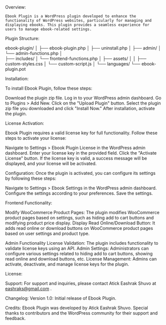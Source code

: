 Overview: 

	Ebook Plugin is a WordPress plugin developed to enhance the functionality of WordPress websites, particularly for managing and displaying ebooks. This plugin provides a seamless experience for users to manage ebook-related settings.


Plugin Structure:

ebook-plugin/
│
├── ebook-plugin.php
│
├── uninstall.php
│
├── admin/
│   └── admin-functions.php
│   
├── includes/
│   └── frontend-functions.php
│
├── assets/
│
│   ├── custom-styles.css
│   └── custom-script.js
│
└── languages/
    └── ebook-plugin.pot



Installation:

To install Ebook Plugin, follow these steps:

Download the plugin zip file.
Log in to your WordPress admin dashboard.
Go to Plugins > Add New.
Click on the "Upload Plugin" button.
Select the plugin zip file you downloaded and click "Install Now."
After installation, activate the plugin.


License Activation:

Ebook Plugin requires a valid license key for full functionality. Follow these steps to activate your license:

Navigate to Settings > Ebook Plugin License in the WordPress admin dashboard.
Enter your license key in the provided field.
Click the "Activate License" button.
If the license key is valid, a success message will be displayed, and your license will be activated.


Configuration:
Once the plugin is activated, you can configure its settings by following these steps:

Navigate to Settings > Ebook Settings in the WordPress admin dashboard.
Configure the settings according to your preferences.
Save the settings.


Frontend Functionality:

Modify WooCommerce Product Pages: The plugin modifies WooCommerce product pages based on settings, such as hiding add to cart buttons and modifying product price display.
Display Read Online/Download Button: It adds read online or download buttons on WooCommerce product pages based on user settings and product type.


Admin Functionality
License Validation: The plugin includes functionality to validate license keys using an API.
Admin Settings: Administrators can configure various settings related to hiding add to cart buttons, showing read online and download buttons, etc.
License Management: Admins can activate, deactivate, and manage license keys for the plugin.


License:


Support:
	For support and inquiries, please contact Atick Eashrak Shuvo at eashraks@gmail.com .


Changelog:
Version 1.0: Initial release of Ebook Plugin.


Credits:
	Ebook Plugin was developed by Atick Eashrak Shuvo. Special thanks to contributors and the WordPress community for their support and feedback.

